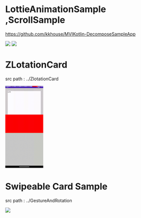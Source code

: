 # LottieAnimationSample ,ScrollSample

https://github.com/kkhouse/MVIKotlin-DecomposeSampleApp

<img src="./res/lottieAnimation.gif" width="120">
<img src="./res/scroll.gif" width="120">

# ZLotationCard
src path : ../ZlotationCard

<img src="./res/zlotationCard.gif" width="120">

<br>

# Swipeable Card Sample
src path : ../GestureAndRotation

<img src="./res/swipableCard.gif" width="120">
